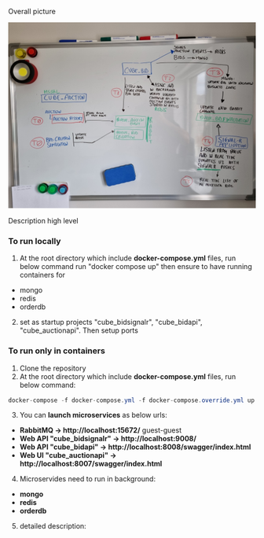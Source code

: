 Overall picture

![Whiteboard](Images/20220612_170319.jpg)

Description high level

### To run locally
1. At the root directory which include **docker-compose.yml** files, run below command run "docker compose up" then ensure to have running containers for 
* mongo
* redis
* orderdb

2. set as startup projects "cube_bidsignalr", "cube_bidapi", "cube_auctionapi". Then setup ports

### To run only in containers

1. Clone the repository
2. At the root directory which include **docker-compose.yml** files, run below command:
```csharp
docker-compose -f docker-compose.yml -f docker-compose.override.yml up –d
```
3. You can **launch microservices** as below urls:
* **RabbitMQ -> http://localhost:15672/** guest-guest
* **Web API "cube_bidsignalr" -> http://localhost:9008/**
* **Web API "cube_bidapi" -> http://localhost:8008/swagger/index.html**
* **Web UI "cube_auctionapi" -> http://localhost:8007/swagger/index.html**

4. Microservides need to run in background:
* **mongo** 
* **redis**
* **orderdb**

5. detailed description: